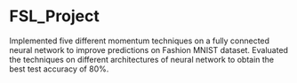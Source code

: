 # FSL_Project
Implemented five different momentum techniques on a fully connected neural network to improve predictions on Fashion MNIST dataset. Evaluated the techniques on different architectures of neural network to obtain the best test accuracy of 80%.
